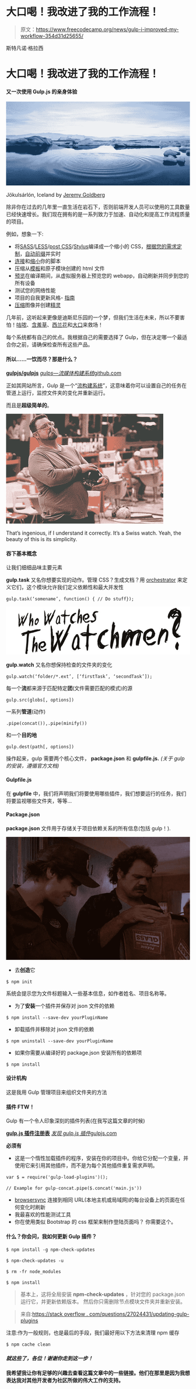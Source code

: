 # 大口喝！我改进了我的工作流程！

> 原文：<https://www.freecodecamp.org/news/gulp-i-improved-my-workflow-354d31d25655/>

斯特凡诺·格拉西

# 大口喝！我改进了我的工作流程！

#### 又一次使用 Gulp.js 的亲身体验

![1*3vp5N6O1BBr79sdNtU6cQg](img/131edba4b82f8e677c3d46aeaedef132.png)

Jökulsárlón, Iceland by [Jeremy Goldberg](https://unsplash.com/jeremy)

除非你在过去的几年里一直生活在岩石下，否则前端开发人员可以使用的工具数量已经快速增长。我们现在拥有的是一系列致力于加速、自动化和提高工作流程质量的项目。

例如，想象一下:

*   将[SASS](https://www.npmjs.com/package/gulp-sass)/[LESS](https://www.npmjs.com/package/gulp-less)/[post CSS](https://www.npmjs.com/package/postcss)/[Stylus](https://www.npmjs.com/package/gulp-stylus)编译成一个缩小的 CSS，[根据您的需求定制](https://www.npmjs.com/package/gulp-uncss)，[自动前缀](https://www.npmjs.com/package/gulp-autoprefixer)并实时
*   [连接](https://www.npmjs.com/package/gulp-concat)和[缩小](https://www.npmjs.com/package/gulp-uglify)你的脚本
*   压缩从[模板](https://www.npmjs.com/package/gulp-file-include)和原子模块创建的 html 文件
*   [预览](http://www.browsersync.io/)在编译期间，从虚拟服务器上预览您的 webapp，自动刷新并同步到您的所有设备
*   测试您的网络性能
*   项目的自我更新风格- [指南](https://trulia.github.io/hologram/)
*   [压缩](https://www.npmjs.com/package/gulp-imagemin)图像并创建[精灵](https://www.npmjs.com/package/gulp.spritesmith)

几年前，这听起来更像是迪斯尼乐园的一个梦，但我们生活在未来，所以不要害怕！[咕哝](http://gruntjs.com/)、[含羞草](http://mimosa.io/)、[西兰花](http://broccolijs.com/)和[大口](http://gulpjs.com/)来救场！

每个系统都有自己的优点。我根据自己的需要选择了 Gulp，但在决定哪一个最适合你之前，请确保检查所有这些产品。

#### 所以……一饮而尽？那是什么？

[**gulpjs/gulpjs**](https://github.com/gulpjs/gulp/blob/master/docs/getting-started.md)
[*gulps—流媒体构建系统*github.com](https://github.com/gulpjs/gulp/blob/master/docs/getting-started.md)

正如其网站所言，Gulp 是一个“[流构建系统](http://gulpjs.com/)”，这意味着你可以设置自己的任务在管道上运行，监控文件夹的变化并重新运行。

而且是**超级简单的**。

![1*_PQJkvbZJNE_BjXpvIGCPQ](img/28ab30e6ab5e0581107a9b3788c05363.png)

That’s ingenious, if I understand it correctly.
It’s a Swiss watch.
Yeah, the beauty of this is its simplicity.

#### 吞下基本概念

让我们细细品味主要元素

**gulp.task**
又名你想要实现的动作。管理 CSS？生成文档？用 [orchestrator](https://github.com/robrich/orchestrator) 来定义它们，这个模块允许我们定义依赖性和最大并发性

```
gulp.task(‘somename’, function() { // Do stuff});
```

![1*MRor084bOQstofwPYVjaFQ](img/8cd5738dc207c244e30432392897d558.png)

**gulp.watch**
又名你想保持检查的文件夹的变化

```
gulp.watch(‘folder/*.ext’, [‘firstTask’, ‘secondTask’]);
```

每一个**流**都来源于匹配特定**团**(文件需要匹配的模式)的源

```
gulp.src(globs[, options])
```

一系列**管道**(动作)

```
.pipe(concat()),.pipe(minify())
```

和一个**目的地**

```
gulp.dest(path[, options])
```

操作起来，gulp 需要两个核心文件， **package.json** 和 **gulpfile.js.**
*(关于 gulp 的安装，遵循官方文档)*

#### Gulpfile.js

在 **gulpfile** 中，我们将声明我们将要使用哪些插件，我们想要运行的任务，我们将要监视哪些文件夹，等等…

#### Package.json

**package.json** 文件用于存储关于项目依赖关系的所有信息(包括 gulp！).

![1*p1_LFP4jZEH6b9asHPueyg](img/4006a64d9ca1668f2fe1da65b8a85563.png)

*   去**创造**它

```
$ npm init
```

系统会提示您为文件标题输入一些基本信息，如作者姓名、项目名称等。

*   为了**安装**一个插件并保存对 json 文件的依赖

```
$ npm install --save-dev yourPluginName
```

*   卸载插件并移除对 json 文件的依赖

```
$ npm uninstall --save-dev yourPluginName
```

*   如果你需要从编译好的 package.json 安装所有的依赖项

```
$ npm install
```

#### 设计机构

这是我用 Gulp 管理项目来组织文件夹的方法

#### 插件 FTW！

Gulp 有一个令人印象深刻的插件列表(在我写这篇文章的时候)

[**gulp.js 插件注册表**](http://gulpjs.com/plugins/)
[*发现 gulp.js 插件*gulpjs.com](http://gulpjs.com/plugins/)

**必须有**

*   这是一个惰性加载插件的程序，安装在你的项目中。你给它分配一个变量，并使用它来引用其他插件，而不是为每个其他插件重复需求声明。

```
var $ = require('gulp-load-plugins')();
```

```
// Example for gulp-concat.pipe($.concat('main.js'))
```

*   [browsersync](http://www.browsersync.io/docs/gulp/)
    连接到相同 URL(本地主机或局域网)的每台设备上的页面在任何变化时刷新
*   我最喜欢的性能测试工具
*   你在使用类似 Bootstrap 的 css 框架来制作登陆页面吗？
    你需要这个。

#### 什么？你会问，我如何更新 Gulp 插件？

```
$ npm install -g npm-check-updates
```

```
$ npm-check-updates -u
```

```
$ rm -fr node_modules
```

```
$ npm install
```

> 基本上，这将全局安装 **npm-check-updates** ，针对您的 package.json 运行它，并更新依赖版本。
> 然后你只需删除节点模块文件夹并重新安装。

> 来自:[https://stack overflow . com/questions/27024431/updating-gulp-plugins](https://stackoverflow.com/questions/27024431/updating-gulp-plugins)

注意:作为一般规则，也是最后的手段，我们最好用以下方法来清理 npm 缓存

```
$ npm cache clean
```

#### *就这些了，各位！谢谢你走到这一步！*

#### 我希望我让你有足够的兴趣去查看这篇文章中的一些链接。他们在那里是因为我想表达我对其他开发者为社区所做的伟大工作的支持。